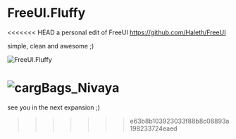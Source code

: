 FreeUI.Fluffy
=============

<<<<<<< HEAD
a personal edit of FreeUI https://github.com/Haleth/FreeUI

simple, clean and awesome ;)



![FreeUI.Fluffy](http://bcs.duapp.com/picstore/wupaaNCPYU.jpg)

![cargBags_Nivaya](http://bcs.duapp.com/picstore/qMJRQZINkn.png)
=======
see you in the next expansion ;)
>>>>>>> e63b8b103923033f88b8c08893a198233724eaed
